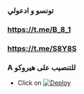 ### تونسو و ادعولي
 ###  https://t.me/B_8_1     
  
  ### https://t.me/S8Y8S

### A للتنصيب على هيروكو

- Click on  [![Deploy](https://www.herokucdn.com/deploy/button.svg)](https://heroku.com/deploy?template=https://github.com/iqthon551/ahhhhh)
